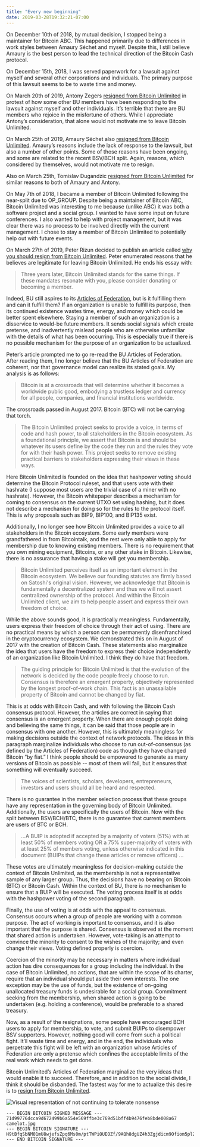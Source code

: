 ```yaml
---
title: "Every new beginning"
date: 2019-03-28T19:32:21-07:00
---
```


On December 10th of 2018, by mutual decision, I stopped being a maintainer for Bitcoin ABC. This happened primarily due to differences in work styles between Amaury Séchet and myself. Despite this, I still believe Amaury is the best person to lead the technical direction of the Bitcoin Cash protocol.

On December 15th, 2018, I was served paperwork for a lawsuit against myself and several other corporations and individuals. The primary purpose of this lawsuit seems to be to waste time and money.

On March 20th of 2019, Antony Zegers [resigned from Bitcoin Unlimited](https://medium.com/@Mengerian/why-i-am-leaving-bitcoin-unlimited-263f9c7a959b) in protest of how some other BU members have been responding to the lawsuit against myself and other individuals. It’s terrible that there are BU members who rejoice in the misfortune of others. While I appreciate Antony’s consideration, that alone would not motivate me to leave Bitcoin Unlimited.

On March 25th of 2019, Amaury Séchet also [resigned from Bitcoin Unlimited](https://medium.com/@amaurysechet/why-i-am-leaving-bitcoin-unlimited-3b0b7581f5db). Amaury’s reasons include the lack of response to the lawsuit, but also a number of other points. Some of those reasons have been ongoing, and some are related to the recent BSV/BCH split. Again, reasons, which considered by themselves, would not motivate me to resign.

Also on March 25th, Tomislav Dugandzic [resigned from Bitcoin Unlimited](https://twitter.com/todu77/status/1110379550964412416) for similar reasons to both of Amaury and Antony.

On May 7th of 2018, I became a member of Bitcoin Unlimited following the near-split due to OP_GROUP. Despite being a maintainer of Bitcoin ABC, Bitcoin Unlimited was interesting to me because (unlike ABC) it was both a software project and a social group. I wanted to have some input on future conferences. I also wanted to help with project management, but it was clear there was no process to be involved directly with the current management. I chose to stay a member of Bitcoin Unlimited to potentially help out with future events.

On March 27th of 2019, Peter Rizun decided to publish an article called [why you should resign from Bitcoin Unlimited](https://medium.com/@peter_r/why-you-should-resign-from-bitcoin-unlimited-a5df1f7fe6b9). Peter enumerated reasons that he believes are legitimate for leaving Bitcoin Unlimited. He ends his essay with:

> Three years later, Bitcoin Unlimited stands for the same things. If these mandates resonate with you, please consider donating or becoming a member.

Indeed, BU still aspires to its [Articles of Federation](https://www.bitcoinunlimited.info/resources/BUarticles.pdf), but is it fulfilling them and can it fulfill them? If an organization is unable to fulfill its purpose, then its continued existence wastes time, energy, and money which could be better spent elsewhere. Staying a member of such an organization is a disservice to would-be future members. It sends social signals which create pretense, and inadvertently mislead people who are otherwise unfamiliar with the details of what has been occurring. This is especially true if there is no possible mechanism for the purpose of an organization to be actualized.

Peter’s article prompted me to go re-read the BU Articles of Federation. After reading them, I no longer believe that the BU Articles of Federation are coherent, nor that governance model can realize its stated goals. My analysis is as follows:

> Bitcoin is at a crossroads that will determine whether it becomes a worldwide public good, embodying a trustless ledger and currency for all people, companies, and financial institutions worldwide.

The crossroads passed in August 2017. Bitcoin (BTC) will not be carrying that torch.

> The Bitcoin Unlimited project seeks to provide a voice, in terms of code and hash power, to all stakeholders in the Bitcoin ecosystem. As a foundational principle, we assert that Bitcoin is and should be whatever its users define by the code they run and the rules they vote for with their hash power. This project seeks to remove existing practical barriers to stakeholders expressing their views in these ways.

Here Bitcoin Unlimited is founded on the idea that hashpower voting should determine the Bitcoin Protocol ruleset, and that users vote with their hashrate (I suppose most users are the trivial case of a miner with no hashrate). However, the Bitcoin whitepaper describes a mechanism for coming to consensus on the current UTXO set using hashing, but it does not describe a mechanism for doing so for the rules to the protocol itself. This is why proposals such as BIP9, BIP100, and BIP135 exist.

Additionally, I no longer see how Bitcoin Unlimited provides a voice to all stakeholders in the Bitcoin ecosystem. Some early members were grandfathered in from Bitcointalk, and the rest were only able to apply for membership due to knowing existing members. There is no requirement that you own mining equipment, Bitcoins, or any other stake in Bitcoin. Likewise, there is no assurance that having a stake will get you membership.

> Bitcoin Unlimited perceives itself as an important element in the Bitcoin ecosystem. We believe our founding statutes are firmly based on Satoshi's original vision. However, we acknowledge that Bitcoin is fundamentally a decentralized system and thus we will not assert centralized ownership of the protocol. And within the Bitcoin Unlimited client, we aim to help people assert and express their own freedom of choice.

While the above sounds good, it is practically meaningless. Fundamentally, users express their freedom of choice through their act of using. There are no practical means by which a person can be permanently disenfranchised in the cryptocurrency ecosystem. We demonstrated this on in August of 2017 with the creation of Bitcoin Cash. These statements also marginalize the idea that users have the freedom to express their choice independently of an organization like Bitcoin Unlimited. I think they do have that freedom.

> The guiding principle for Bitcoin Unlimited is that the evolution of the network is decided by the code people freely choose to run. Consensus is therefore an emergent property, objectively represented by the longest proof-of-work chain. This fact is an unassailable property of Bitcoin and cannot be changed by fiat.

This is at odds with Bitcoin Cash, and with following the Bitcoin Cash consensus protocol. However, the articles are correct in saying that consensus is an emergent property. When there are enough people doing and believing the same things, it can be said that those people are in consensus with one another. However, this is ultimately meaningless for making decisions outside the context of network protocols. The ideas in this paragraph marginalize individuals who choose to run out-of-consensus (as defined by the Articles of Federation) code as though they have changed Bitcoin “by fiat.” I think people should be empowered to generate as many versions of Bitcoin as possible -- most of them will fail, but it ensures that something will eventually succeed.

> The voices of scientists, scholars, developers, entrepreneurs, investors and users should all be heard and respected.

There is no guarantee in the member selection process that these groups have any representation in the governing body of Bitcoin Unlimited. Additionally, the users are specifically the users of Bitcoin. Now with the split between BSV/BCH/BTC, there is no guarantee that current members are users of BTC or BCH.

> ...A BUIP is adopted if accepted by a majority of voters (51%) with at least 50% of members voting OR a 75% super-majority of voters with at least 25% of members voting, unless otherwise indicated in this document (BUIPs that change these articles or remove officers) ...

These votes are ultimately meaningless for decision-making outside the context of Bitcoin Unlimited, as the membership is not a representative sample of any larger group. Thus, the decisions have no bearing on Bitcoin (BTC) or Bitcoin Cash. Within the context of BU, there is no mechanism to ensure that a BUIP will be executed. The voting process itself is at odds with the hashpower voting of the second paragraph.

Finally, the use of voting is at odds with the appeal to consensus. Consensus occurs when a group of people are working with a common purpose. The act of working is important to consensus, and it is also important that the purpose is shared. Consensus is observed at the moment that shared action is undertaken. However, vote-taking is an attempt to convince the minority to consent to the wishes of the majority; and even change their views. Voting defined properly is coercion. 

Coercion of the minority may be necessary in matters where individual action has dire consequences for a group including the individual. In the case of Bitcoin Unlimited, no actions, that are within the scope of its charter, require that an individual should put aside their own interests. The one exception may be the use of funds, but the existence of on-going unallocated treasury funds is undesirable for a social group. Commitment seeking from the membership, when shared action is going to be undertaken (e.g. holding a conference), would be preferable to a shared treasury.

Now, as a result of the resignations, some people have encouraged BCH users to apply for membership, to vote, and submit BUIPs to disempower BSV supporters. However, nothing good will come from such a political fight. It’ll waste time and energy, and in the end, the individuals who perpetrate this fight will be left with an organization whose Articles of Federation are only a pretense which confines the acceptable limits of the real work which needs to get done.

Bitcoin Unlimited’s Articles of Federation marginalize the very ideas that would enable it to succeed. Therefore, and in addition to the social divide, I think it should be disbanded. The fastest way for me to actualize this desire is to [resign from Bitcoin Unlimited](./).

![Visual representation of not continuing to tolerate nonsense](/camelot.jpg)

```
--- BEGIN BITCOIN SIGNED MESSAGE ---
71d99776dcca9d672499b6a554e569ffbe3c769d51bff4b9476feb8bde008a67 camelot.jpg
--- BEGIN BITCOIN SIGNATURE ---
H9tBfqSbNM01mU8wjefsZpq6Ms0m/ptTWPiOUEOZf/9AQh8dgUZ4h3Zgjdicm9Ofiom5pl2SKQDUHqB0C1UriRg=
--- END BITCOIN SIGNATURE ---
```
